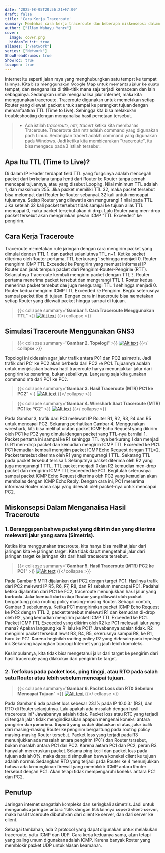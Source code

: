 ```yaml
---
date: '2025-08-05T20:56:21+07:00'
draft: false
title: 'Cara Kerja Traceroute'
summary: Membahas cara kerja traceroute dan beberapa miskonsepsi dalam menganalisa hasil traceroute
author: ["Ilham Wahayu Yanre"]
cover:
  image: cover.png
  hiddenInList: true
aliases: ["/network"]
series: ["Network"]
ShowBreadCrumbs: true
ShowToc: true
tocopen: true
---
```


Internet itu seperti jalan raya yang menghubungkan satu tempat ke tempat lainnya. Kita bisa menggunakan Google Map untuk memantau jalur ke suatu tempat, dan menganalisa di titik-titik mana saja terjadi kemacetan dan lain sebagainya. Sedangkan untuk menganalisa jalur internet, maka kita menggunakan traceroute. Traceroute digunakan untuk memetakan setiap Router yang dilewati packet untuk sampai ke perangkat tujuan dengan memanfaatkan TTL (Time to Live). Sehingga kita bisa melakukan troubleshooting dengan menganalisa hasil pemetaan tersebut.

>- Ada istilah _traceroute, mtr, tracert_ ketika kita membahas Traceroute. Traceroute dan mtr adalah command yang digunakan pada Linux. Sedangkan tracert adalah command yang digunakan pada Windows. Jadi ketika kita membicarakan "traceroute", itu bisa mengacu pada 3 istilah tersebut.

## Apa Itu TTL (Time to Live)?

Di dalam IP Header terdapat field TTL yang fungsinya adalah mencegah packet dari berkelana tanpa henti dari Router ke Router tanpa pernah mencapai tujuannya, atau yang disebut Looping. Nilai minimum TTL adalah 1, dan maksimum 255. Jika packet memiliki TTL 32, maka packet tersebut bisa melompat dari Router ke Router sebanyak 32 kali untuk mencapai tujuannya. Setiap Router yang dilewati akan mengurangi 1 nilai pada TTL. Jika setelah 32 kali packet tersebut tidak sampai ke tujuan alias TTL mencapai 0, maka packet tersebut akan di drop. Lalu Router yang men-drop packet tersebut akan mengirimkan pesan ICMP "TTL Exceeded" ke pengirim.

## Cara Kerja Traceroute

Traceroute memetakan rute jaringan dengan cara mengirim packet yang dimulai dengan TTL 1, dan packet selanjutnya TTL n+1. Ketika packet diterima oleh Router pertama, TTL berkurang 1 sehingga menjadi 0. Router mengirim ICMP TTL Exceeded ke Pengirim yang memuat informasi IP Router dan jarak tempuh packet dari Pengirim-Router-Pengirim (RTT). Selanjutnya Traceroute kembali mengirim packet dengan TTL 2. Router pertama menerima packet tersebut dan mengurangi TTL 1. Router kedua menerima packet tersebut dan juga mengurangi TTL 1 sehingga menjadi 0. Router kedua mengirim ICMP TTL Exceeded ke Pengirim. Begitu seterusnya sampai packet tiba di tujuan. Dengan cara ini traceroute bisa memetakan setiap Router yang dilewati packet hingga sampai di tujuan.

> {{< collapse summary="**Gambar 1. Cara Traceroute Menggunakan TTL**" >}}
[![Alt text](cara-kerja.png "Topologi")](cara-kerja.png)
{{</ collapse >}}

## Simulasi Traceroute Menggunakan GNS3

> {{< collapse summary="**Gambar 2. Topologi**" >}}
[![Alt text](topologi.png "Topologi")](topologi.png)
{{</ collapse >}}

Topologi ini didesain agar jalur trafik antara PC1 dan PC2 asimetris. Jadi trafik dari PC1 ke PC2 akan berbeda dari PC2 ke PC1. Tujuannya adalah untuk menjelaskan bahwa hasil traceroute hanya menunjukkan jalur dari pengirim ke penerima, bukan sebaliknya. Langsung saja kita gunakan command mtr dari PC1 ke PC2.

> {{< collapse summary="**Gambar 3. Hasil Traceroute (MTR) PC1 ke PC2**" >}}
[![Alt text](pc1-pc2.png "MTR PC1 -> PC2")](pc1-pc2.png)
{{</ collapse >}}

> {{< collapse summary="**Gambar 4. Wireshark Saat Traceroute (MTR) PC1 ke PC2**" >}}
[![Alt text](wireshark.png "Wireshark MTR PC1 -> PC2")](wireshark.png)
{{</ collapse >}}

Pada Gambar 3, trafik dari PC1 melewati IP Router R1, R2, R3, R4 dan R5 untuk mencapai PC2. Sekarang perhatikan Gambar 4. Menggunakan wireshark, kita bisa melihat urutan packet ICMP Echo Request yang dikirim oleh PC1 ke PC2 yang dimulai dengan packet yang TTL-nya bernilai 1. Packet pertama ini sampai ke R1 sehingga TTL nya berkurang 1 dan menjadi 0. R1 men-drop packet dan kemudian mengirim ICMP TTL Exceeded ke PC1. PC1 kemudian kembali mengirim packet ICMP Echo Request dengan TTL=2. Packet tersebut diterima oleh R1 yang mengurangi 1 TTL. Sekarang TTL pada packet tersebut tersisa 1. Selanjutnya packet diterima oleh R2 yang juga mengurangi 1 TTL. TTL packet menjadi 0 dan R2 kemudian men-drop packet dan mengirim ICMP TTL Exceeded ke PC1. Begitulah seterusnya sampai packet ICMP Echo Request diterima oleh PC2 yang kemudian akan membalas dengan ICMP Echo Reply. Dengan cara ini, PC1 menerima informasi Router mana saja yang dilewati oleh packet-nya untuk mencapai PC2.

## Miskonsepsi Dalam Menganalisa Hasil Traceroute

### 1. Beranggapan bahwa packet yang dikirim dan yang diterima melewati jalur yang sama (Simetris).

Ketika kita menggunakan traceroute, kita hanya bisa melihat jalur dari jaringan kita ke jaringan target. Kita tidak dapat mengetahui jalur dari jaringan target ke jaringan kita dari hasil traceroute tersebut.

> {{< collapse summary="**Gambar 5. Hasil Traceroute (MTR) PC2 ke PC1**" >}}
[![Alt text](pc2-pc1.png "Wireshark MTR PC1 -> PC2")](pc2-pc1.png)
{{</ collapse >}}

Pada Gambar 5 MTR dijalankan dari PC2 dengan target PC1. Hasilnya trafik dari PC2 melewati IP R5, R6, R7, R8, dan R1 sebelum mencapai PC1. Padahal ketika dijalankan dari PC1 ke PC2,  traceroute menunjukkan hasil jalur yang berbeda. Jalur kembali dari setiap Router yang dilewati oleh packet bergantung pada routing policy masing-masing Router. Sebagai contoh, Gambar 3 sebelumnya. Ketika PC1 mengirimkan packet ICMP Echo Request ke PC2 dengan TTL 2, packet tersebut melewati R1 dan kemudian di-drop oleh R2, yang kemudian mengirim packet ICMP TTL Exceeded ke PC1. Packet ICMP TTL Exceeded yang dikirim oleh R2 ke PC1 melewati jalur yang mana? Apakah langsung ke R1 lalu ke PC1? Jawabannya adalah tidak. R2 mengirim packet tersebut lewat R3, R4, R5, seterusnya sampai R8, ke R1, baru ke PC1. Karena beginilah routing policy R2 yang didesain pada topologi ini. Sekarang bayangkan topologi Internet yang jauh lebih kompleks.

Kesimpulannya, kita tidak bisa mengetahui jalur dari target ke pengirim dari hasil traceroute yang dilakukan dari pengirim ke target.

### 2. Terfokus pada packet loss, ping tinggi, atau RTO pada salah satu Router atau lebih sebelum mencapai tujuan.

> {{< collapse summary="**Gambar 6. Packet Loss dan RTO Sebelum Mencapai Tujuan**" >}}
[![Alt text](pl_rto.png "PL & RTO Sebelum Mencapai Tujuan")](pl_rto.png)
{{</ collapse >}}

Pada Gambar 6 ada packet loss sebesar 23.1% pada IP 10.0.3.1 (R3), dan RTO di Router selanjutnya. Lalu apakah ada masalah dengan hasil traceroute ini? Jawabannya adalah tidak. Packet loss atau RTO yang terjadi di tengah jalan tidak mengindikasikan apapun mengenai koneksi antara pengirim dan penerima. Seperti yang sudah dijelaskan di atas, jalur balik dari masing-masing Router ke pengirim bergantung pada routing policy masing-masing Router tersebut. Packet loss yang terjadi pada R3 menunjukkan ada masalah antara pengirim (PC1) dan Router tersebut, bukan masalah antara PC1 dan PC2. Karena antara PC1 dan PC2, peran R3 hanyalah meneruskan packet. Selama ping kecil dan packet loss pada tujuan adalah 0%, maka dapat disimpulkan bahwa koneksi client ke tujuan adalah normal. Sedangkan RTO yang terjadi pada Router ke 4 menunjukkan bahwa ada kemungkinan firewall yang memblokir ICMP antara Router tersebut dengan PC1. Akan tetapi tidak mempengaruhi koneksi antara PC1 dan PC2.

## Penutup

Jaringan internet sangatlah kompleks dan seringkali asimetris. Jadi untuk menganalisa jaringan antara 1 titik dengan titik lainnya seperti client-server, maka hasil traceroute dibutuhkan dari client ke server, dan dari server ke client.

Sebagai tambahan, ada 2 protocol yang dapat digunakan untuk melakukan traceroute, yaitu ICMP dan UDP. Cara kerja keduanya sama, akan tetapi yang paling umum digunakan adalah ICMP. Karena banyak Router yang memblokir packet UDP untuk alasan keamanan.